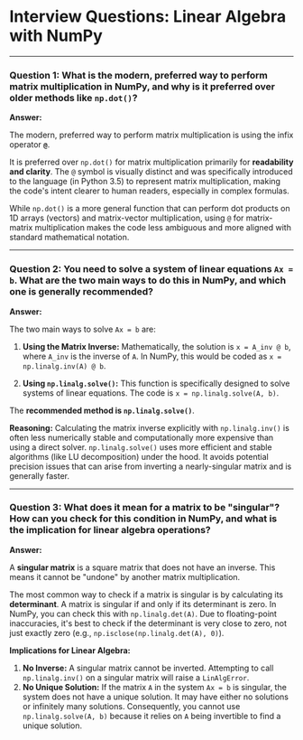 # Interview Questions: Linear Algebra with NumPy

---

### Question 1: What is the modern, preferred way to perform matrix multiplication in NumPy, and why is it preferred over older methods like `np.dot()`?

**Answer:**

The modern, preferred way to perform matrix multiplication is using the infix operator **`@`**.

It is preferred over `np.dot()` for matrix multiplication primarily for **readability and clarity**. The `@` symbol is visually distinct and was specifically introduced to the language (in Python 3.5) to represent matrix multiplication, making the code's intent clearer to human readers, especially in complex formulas.

While `np.dot()` is a more general function that can perform dot products on 1D arrays (vectors) and matrix-vector multiplication, using `@` for matrix-matrix multiplication makes the code less ambiguous and more aligned with standard mathematical notation.

---

### Question 2: You need to solve a system of linear equations `Ax = b`. What are the two main ways to do this in NumPy, and which one is generally recommended?

**Answer:**

The two main ways to solve `Ax = b` are:

1.  **Using the Matrix Inverse:** Mathematically, the solution is `x = A_inv @ b`, where `A_inv` is the inverse of `A`. In NumPy, this would be coded as `x = np.linalg.inv(A) @ b`.

2.  **Using `np.linalg.solve()`:** This function is specifically designed to solve systems of linear equations. The code is `x = np.linalg.solve(A, b)`.

The **recommended method is `np.linalg.solve()`**.

**Reasoning:**
Calculating the matrix inverse explicitly with `np.linalg.inv()` is often less numerically stable and computationally more expensive than using a direct solver. `np.linalg.solve()` uses more efficient and stable algorithms (like LU decomposition) under the hood. It avoids potential precision issues that can arise from inverting a nearly-singular matrix and is generally faster.

---

### Question 3: What does it mean for a matrix to be "singular"? How can you check for this condition in NumPy, and what is the implication for linear algebra operations?

**Answer:**

A **singular matrix** is a square matrix that does not have an inverse. This means it cannot be "undone" by another matrix multiplication.

The most common way to check if a matrix is singular is by calculating its **determinant**. A matrix is singular if and only if its determinant is zero. In NumPy, you can check this with `np.linalg.det(A)`. Due to floating-point inaccuracies, it's best to check if the determinant is very close to zero, not just exactly zero (e.g., `np.isclose(np.linalg.det(A), 0)`).

**Implications for Linear Algebra:**
1.  **No Inverse:** A singular matrix cannot be inverted. Attempting to call `np.linalg.inv()` on a singular matrix will raise a `LinAlgError`.
2.  **No Unique Solution:** If the matrix `A` in the system `Ax = b` is singular, the system does not have a unique solution. It may have either no solutions or infinitely many solutions. Consequently, you cannot use `np.linalg.solve(A, b)` because it relies on `A` being invertible to find a unique solution.
